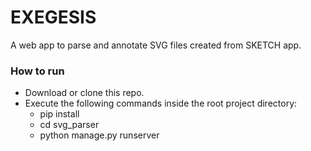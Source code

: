 # EXEGESIS
A web app to parse and annotate SVG files created from SKETCH app.

### How to run
 - Download or clone this repo.
 - Execute the following commands inside the root project directory:
 	- pip install
 	- cd svg_parser
 	- python manage.py runserver